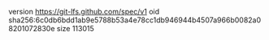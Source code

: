 version https://git-lfs.github.com/spec/v1
oid sha256:6c0db6bdd1ab9e5788b53a4e78cc1db946944b4507a966b0082a08201072830e
size 113015
